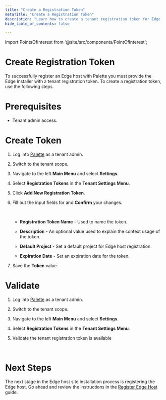 ```yaml
---
title: "Create a Registration Token"
metaTitle: "Create a Registration Token"
description: "Learn how to create a tenant registration token for Edge host registrations."
hide_table_of_contents: false

---
```





import PointsOfInterest from '@site/src/components/PointOfInterest';



# Create Registration Token


To successfully register an Edge host with Palette you must provide the Edge Installer with a tenant registration token. To create a registration token, use the following steps.


# Prerequisites

- Tenant admin access.


# Create Token

1. Log into [Palette](https://console.spectrocloud.com) as a tenant admin.


2. Switch to the tenant scope.


3. Navigate to the left **Main Menu** and select **Settings**.


4. Select **Registration Tokens** in the **Tenant Settings Menu**.


5. Click **Add New Registration Token**.



6. Fill out the input fields for and **Confirm** your changes.

    <br />

    - **Registration Token Name** - Used to name the token.

    - **Description** - An optional value used to explain the context usage of the token.

    - **Default Project** - Set a default project for Edge host registration.

    - **Expiration Date** - Set an expiration date for the token.




7. Save the **Token** value.


# Validate


1. Log into [Palette](https://console.spectrocloud.com) as a tenant admin.


2. Switch to the tenant scope.


3. Navigate to the left **Main Menu** and select **Settings**.


4. Select **Registration Tokens** in the **Tenant Settings Menu**.


5. Validate the tenant registration token is available

<br />

# Next Steps

The next stage in the Edge host site installation process is registering the Edge host. Go ahead and review the instructions in the [Register Edge Host](/clusters/edge/site-deployment/site-installation/edge-host-registration) guide.